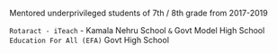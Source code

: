 <!--
---
layout: page
permalink: /teaching/
title: teaching
description: Materials for courses you taught. Replace this text with your description.
nav: true
nav_order: 6
---
-->


Mentored underprivileged students of 7th / 8th grade from 2017-2019      

`Rotaract - iTeach` - Kamala Nehru School `&` Govt Model High School        
`Education For All (EFA)`  Govt High School    
